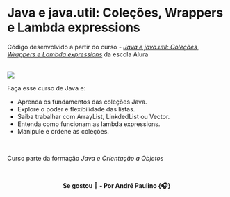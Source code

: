 # Java e java.util: Coleções, Wrappers e Lambda expressions

Código desenvolvido a partir do curso - [_Java e java.util: Coleções, Wrappers e Lambda expressions_](https://alura.com.br/course/java-util-lambdas) da escola Alura

<br>

<img src="https://img.shields.io/badge/Java-ED8B00?style=for-the-badge&logo=openjdk&logoColor=white"/>

Faça esse curso de Java e:

- Aprenda os fundamentos das coleções Java.
- Explore o poder e flexibilidade das listas.
- Saiba trabalhar com ArrayList, LinkdedList ou Vector.
- Entenda como funcionam as lambda expressions.
- Manipule e ordene as coleções.

<br>

Curso parte da formação _Java e Orientação a Objetos_

<br>

<p align="center"><b>
Se gostou 🌟 - Por André Paulino {🎧}
</b></p>
